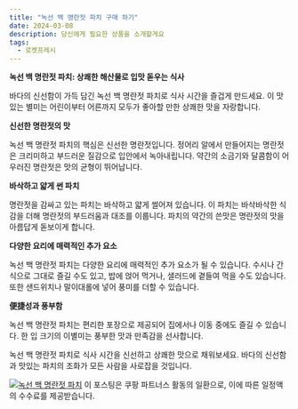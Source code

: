 ```yaml
---
title: "녹선 백 명란젓 파치 구매 하기"
date: 2024-03-08
description: 당신에게 필요한 상품을 소개할게요
tags:
  - 로켓프레시
---
```

**녹선 백 명란젓 파치: 상쾌한 해산물로 입맛 돋우는 식사**

바다의 신선함이 가득 담긴 녹선 백 명란젓 파치로 식사 시간을 즐겁게 만드세요. 이 맛있는 별미는 어린이부터 어른까지 모두가 좋아할 만한 상쾌한 맛을 자랑합니다.

**신선한 명란젓의 맛**

녹선 백 명란젓 파치의 핵심은 신선한 명란젓입니다. 정어리 알에서 만들어지는 명란젓은 크리미하고 부드러운 질감으로 입안에서 녹아내립니다. 약간의 소금기와 달콤함이 어우러진 명란젓은 맛의 균형이 뛰어납니다.

**바삭하고 얇게 썬 파치**

명란젓을 감싸고 있는 파치는 바삭하고 얇게 썰어져 있습니다. 이 파치는 바삭바삭한 식감을 더해 명란젓의 부드러움과 대조를 이룹니다. 파치의 약간의 쓴맛은 명란젓의 맛을 아름답게 돋보이게 합니다.

**다양한 요리에 매력적인 추가 요소**

녹선 백 명란젓 파치는 다양한 요리에 매력적인 추가 요소가 될 수 있습니다. 수시나 간식으로 그대로 즐길 수도 있고, 밥에 얹어 먹거나, 샐러드에 곁들여 먹을 수도 있습니다. 또한 샌드위치나 말이대롤에 넣어 풍미를 더할 수 있습니다.

**便捷성과 풍부함**

녹선 백 명란젓 파치는 편리한 포장으로 제공되어 집에서나 이동 중에도 즐길 수 있습니다. 한 입 크기의 이별미는 풍부한 맛과 만족감을 선사합니다.

녹선 백 명란젓 파치로 식사 시간을 신선하고 상쾌한 맛으로 채워보세요. 바다의 신선함과 맛있는 파치의 조화가 모든 사람을 사로잡을 것입니다.


[![녹선 백 명란젓 파치](https://i.imgur.com/81F7uro.png#center)](https://link.coupang.com/re/AFFSDP?lptag=AF5033054&pageKey=1814324895&itemId=3087887419&vendorItemId=71075736615&traceid=V0-153-66193b8ed51e4d52&requestid=20240308214119183058959951&token=31850C%7CMIXED)
이 포스팅은 쿠팡 파트너스 활동의 일환으로, 이에 따른 일정액의 수수료를 제공받습니다.


